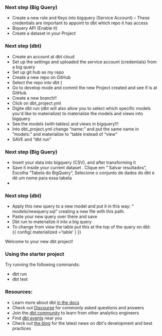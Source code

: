 
### Next step (Big Query)
- Create a new role and Keys into bigquery (Service Account) – These credentials are important to appoint to dbt which repo it has access
- Biquery API (Enable it)
- Create a dataset in your Project
 

### Next step (dbt)
- Create an account at dbt cloud
- Set up the settings and uploaded the service account (credentials) from a big query
- Set up git hub as my repo
- Create a new repo on GitHub
- Select the repo into dbt (
- Go to develop mode and commit the new Project created and see if is at GitHub.
- Create a new branch!! 
- Click on  dbt_project.yml
- Digite dbt run (dbt will also allow you to select which specific models you'd like to materialize) to materialize the models and views into bigquery
- See the models (with tables)  and views in bigquery!!!
- Into dbt_project.yml change “name:” and put the same name in “models:” and materialize to “table instead of “view”
- SAVE and  “dbt run”

### Next step (Big Query)
- Insert  your data into bigquery (CSV), and after transforming it
- Save it inside your current dataset . Clique em “ Salvar resultados”,  Escolha “Tabela do BigQuery”, Selecione o  conjunto de dados do dbt e dê um nome para essa tabela
- 
### Next step (dbt)
- Apply this new query to a new model and put it in this way: “ models/newquery.sql” creating a new file with this path.
- Paste your new query over there and save
- Dbt run to materialize it into a big query
- To change from view the table put this at the top of the query on dbt:  
{{
	config(
	materialized ='table'
	)
}}






Welcome to your new dbt project!

### Using the starter project

Try running the following commands:
- dbt run
- dbt test


### Resources:
- Learn more about dbt [in the docs](https://docs.getdbt.com/docs/introduction)
- Check out [Discourse](https://discourse.getdbt.com/) for commonly asked questions and answers
- Join the [dbt community](http://community.getbdt.com/) to learn from other analytics engineers
- Find [dbt events](https://events.getdbt.com) near you
- Check out [the blog](https://blog.getdbt.com/) for the latest news on dbt's development and best practices
